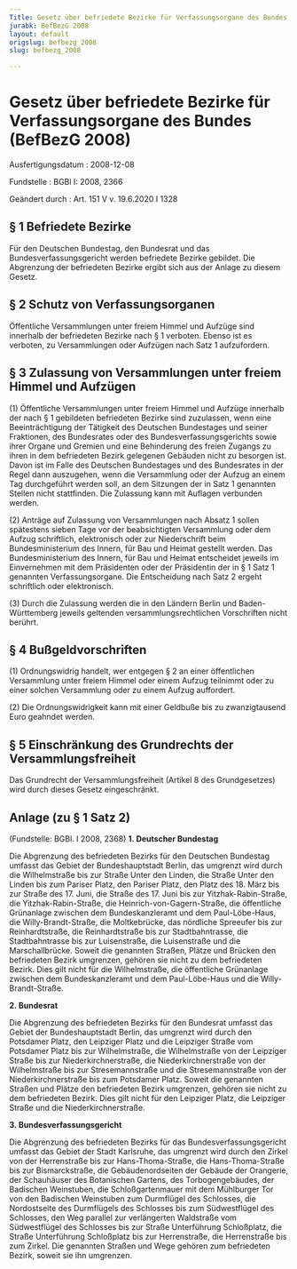 ```yaml
---
Title: Gesetz über befriedete Bezirke für Verfassungsorgane des Bundes
jurabk: BefBezG 2008
layout: default
origslug: befbezg_2008
slug: befbezg_2008

---
```


# Gesetz über befriedete Bezirke für Verfassungsorgane des Bundes (BefBezG 2008)

Ausfertigungsdatum
:   2008-12-08

Fundstelle
:   BGBl I: 2008, 2366

Geändert durch
:   Art. 151 V v. 19.6.2020 I 1328


## § 1 Befriedete Bezirke

Für den Deutschen Bundestag, den Bundesrat und das Bundesverfassungsgericht werden befriedete Bezirke gebildet. Die Abgrenzung der befriedeten Bezirke ergibt sich aus der Anlage zu diesem Gesetz.


## § 2 Schutz von Verfassungsorganen

Öffentliche Versammlungen unter freiem Himmel und Aufzüge sind innerhalb der befriedeten Bezirke nach § 1 verboten. Ebenso ist es verboten, zu Versammlungen oder Aufzügen nach Satz 1 aufzufordern.


## § 3 Zulassung von Versammlungen unter freiem Himmel und Aufzügen

(1) Öffentliche Versammlungen unter freiem Himmel und Aufzüge innerhalb der nach § 1 gebildeten befriedeten Bezirke sind zuzulassen, wenn eine Beeinträchtigung der Tätigkeit des Deutschen Bundestages und seiner Fraktionen, des Bundesrates oder des Bundesverfassungsgerichts sowie ihrer Organe und Gremien und eine Behinderung des freien Zugangs zu ihren in dem befriedeten Bezirk gelegenen Gebäuden nicht zu besorgen ist. Davon ist im Falle des Deutschen Bundestages und des Bundesrates in der Regel dann auszugehen, wenn die Versammlung oder der Aufzug an einem Tag durchgeführt werden soll, an dem Sitzungen der in Satz 1 genannten Stellen nicht stattfinden. Die Zulassung kann mit Auflagen verbunden werden.

(2) Anträge auf Zulassung von Versammlungen nach Absatz 1 sollen spätestens sieben Tage vor der beabsichtigten Versammlung oder dem Aufzug schriftlich, elektronisch oder zur Niederschrift beim Bundesministerium des Innern, für Bau und Heimat gestellt werden. Das Bundesministerium des Innern, für Bau und Heimat entscheidet jeweils im Einvernehmen mit dem Präsidenten oder der Präsidentin der in § 1 Satz 1 genannten Verfassungsorgane. Die Entscheidung nach Satz 2 ergeht schriftlich oder elektronisch.

(3) Durch die Zulassung werden die in den Ländern Berlin und Baden-Württemberg jeweils geltenden versammlungsrechtlichen Vorschriften nicht berührt.


## § 4 Bußgeldvorschriften

(1) Ordnungswidrig handelt, wer entgegen § 2 an einer öffentlichen Versammlung unter freiem Himmel oder einem Aufzug teilnimmt oder zu einer solchen Versammlung oder zu einem Aufzug auffordert.

(2) Die Ordnungswidrigkeit kann mit einer Geldbuße bis zu zwanzigtausend Euro geahndet werden.


## § 5 Einschränkung des Grundrechts der Versammlungsfreiheit

Das Grundrecht der Versammlungsfreiheit (Artikel 8 des Grundgesetzes) wird durch dieses Gesetz eingeschränkt.


## Anlage (zu § 1 Satz 2)

(Fundstelle: BGBl. I 2008, 2368)
**1. Deutscher Bundestag**

Die Abgrenzung des befriedeten Bezirks für den Deutschen Bundestag umfasst das Gebiet der Bundeshauptstadt Berlin, das umgrenzt wird durch die Wilhelmstraße bis zur Straße Unter den Linden, die Straße Unter den Linden bis zum Pariser Platz, den Pariser Platz, den Platz des 18. März bis zur Straße des 17. Juni, die Straße des 17. Juni bis zur Yitzhak-Rabin-Straße, die Yitzhak-Rabin-Straße, die Heinrich-von-Gagern-Straße, die öffentliche Grünanlage zwischen dem Bundeskanzleramt und dem Paul-Löbe-Haus, die Willy-Brandt-Straße, die Moltkebrücke, das nördliche Spreeufer bis zur Reinhardtstraße, die Reinhardtstraße bis zur Stadtbahntrasse, die Stadtbahntrasse bis zur Luisenstraße, die Luisenstraße und die Marschallbrücke. Soweit die genannten Straßen, Plätze und Brücken den befriedeten Bezirk umgrenzen, gehören sie nicht zu dem befriedeten Bezirk. Dies gilt nicht für die Wilhelmstraße, die öffentliche Grünanlage zwischen dem Bundeskanzleramt und dem Paul-Löbe-Haus und die Willy-Brandt-Straße.

**2. Bundesrat**

Die Abgrenzung des befriedeten Bezirks für den Bundesrat umfasst das Gebiet der Bundeshauptstadt Berlin, das umgrenzt wird durch den Potsdamer Platz, den Leipziger Platz und die Leipziger Straße vom Potsdamer Platz bis zur Wilhelmstraße, die Wilhelmstraße von der Leipziger Straße bis zur Niederkirchnerstraße, die Niederkirchnerstraße von der Wilhelmstraße bis zur Stresemannstraße und die Stresemannstraße von der Niederkirchnerstraße bis zum Potsdamer Platz. Soweit die genannten Straßen und Plätze den befriedeten Bezirk umgrenzen, gehören sie nicht zu dem befriedeten Bezirk. Dies gilt nicht für den Leipziger Platz, die Leipziger Straße und die Niederkirchnerstraße.

**3. Bundesverfassungsgericht**

Die Abgrenzung des befriedeten Bezirks für das Bundesverfassungsgericht umfasst das Gebiet der Stadt Karlsruhe, das umgrenzt wird durch den Zirkel von der Herrenstraße bis zur Hans-Thoma-Straße, die Hans-Thoma-Straße bis zur Bismarckstraße, die Gebäudenordseiten der Gebäude der Orangerie, der Schauhäuser des Botanischen Gartens, des Torbogengebäudes, der Badischen Weinstuben, die Schloßgartenmauer mit dem Mühlburger Tor von den Badischen Weinstuben zum Durmflügel des Schlosses, die Nordostseite des Durmflügels des Schlosses bis zum Südwestflügel des Schlosses, den Weg parallel zur verlängerten Waldstraße vom Südwestflügel des Schlosses bis zur Straße Unterführung Schloßplatz, die Straße Unterführung Schloßplatz bis zur Herrenstraße, die Herrenstraße bis zum Zirkel. Die genannten Straßen und Wege gehören zum befriedeten Bezirk, soweit sie ihn umgrenzen.

